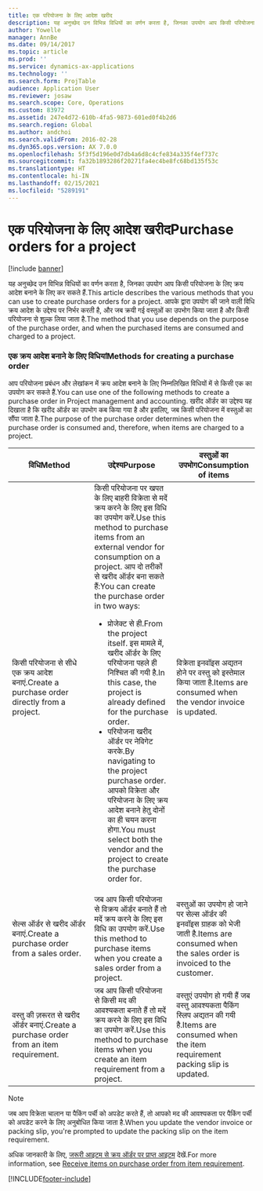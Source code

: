 ```yaml
---
title: एक परियोजना के लिए आदेश खरीद
description: यह अनुच्छेद उन विभिन्न विधियों का वर्णन करता है, जिनका उपयोग आप किसी परियोजना के लिए क्रय आदेश बनाने के लिए कर सकते हैं. आपके द्वारा उपयोग की जाने वाली विधि क्रय आदेश के उद्देश्य पर निर्भर करती है, और जब क्रयी गई वस्तुओं का उपभोग किया जाता है और किसी परियोजना से शुल्क लिया जाता है.
author: Yowelle
manager: AnnBe
ms.date: 09/14/2017
ms.topic: article
ms.prod: ''
ms.service: dynamics-ax-applications
ms.technology: ''
ms.search.form: ProjTable
audience: Application User
ms.reviewer: josaw
ms.search.scope: Core, Operations
ms.custom: 83972
ms.assetid: 247e4d72-610b-4fa5-9873-601ed0f4b2d6
ms.search.region: Global
ms.author: andchoi
ms.search.validFrom: 2016-02-28
ms.dyn365.ops.version: AX 7.0.0
ms.openlocfilehash: 5f3f5d196e0d7db4a6d8c4cfe834a335f4ef737c
ms.sourcegitcommit: fa32b1893286f20271fa4ec4be8fc68bd135f53c
ms.translationtype: HT
ms.contentlocale: hi-IN
ms.lasthandoff: 02/15/2021
ms.locfileid: "5289191"
---
```

# <a name="purchase-orders-for-a-project"></a><span data-ttu-id="166ed-104">एक परियोजना के लिए आदेश खरीद</span><span class="sxs-lookup"><span data-stu-id="166ed-104">Purchase orders for a project</span></span>

[!include [banner](../includes/banner.md)]

<span data-ttu-id="166ed-105">यह अनुच्छेद उन विभिन्न विधियों का वर्णन करता है, जिनका उपयोग आप किसी परियोजना के लिए क्रय आदेश बनाने के लिए कर सकते हैं.</span><span class="sxs-lookup"><span data-stu-id="166ed-105">This article describes the various methods that you can use to create purchase orders for a project.</span></span> <span data-ttu-id="166ed-106">आपके द्वारा उपयोग की जाने वाली विधि क्रय आदेश के उद्देश्य पर निर्भर करती है, और जब क्रयी गई वस्तुओं का उपभोग किया जाता है और किसी परियोजना से शुल्क लिया जाता है.</span><span class="sxs-lookup"><span data-stu-id="166ed-106">The method that you use depends on the purpose of the purchase order, and when the purchased items are consumed and charged to a project.</span></span>

### <a name="methods-for-creating-a-purchase-order"></a><span data-ttu-id="166ed-107">एक क्रय आदेश बनाने के लिए विधियां</span><span class="sxs-lookup"><span data-stu-id="166ed-107">Methods for creating a purchase order</span></span>

<span data-ttu-id="166ed-108">आप परियोजना प्रबंधन और लेखांकन में क्रय आदेश बनाने के लिए निम्नलिखित विधियों में से किसी एक का उपयोग कर सकते हैं.</span><span class="sxs-lookup"><span data-stu-id="166ed-108">You can use one of the following methods to create a purchase order in Project management and accounting.</span></span> <span data-ttu-id="166ed-109">खरीद ऑर्डर का उद्देश्य यह दिखाता है कि खरीद ऑर्डर का उपभोग कब किया गया है और इसलिए, जब किसी परियोजना में वस्तुओं का सौंपा जाता है.</span><span class="sxs-lookup"><span data-stu-id="166ed-109">The purpose of the purchase order determines when the purchase order is consumed and, therefore, when items are charged to a project.</span></span>

<table>
<colgroup>
<col width="33%" />
<col width="33%" />
<col width="33%" />
</colgroup>
<thead>
<tr class="header">
<th><span data-ttu-id="166ed-110">विधि</span><span class="sxs-lookup"><span data-stu-id="166ed-110">Method</span></span></th>
<th><span data-ttu-id="166ed-111">उद्देश्य</span><span class="sxs-lookup"><span data-stu-id="166ed-111">Purpose</span></span></th>
<th><span data-ttu-id="166ed-112">वस्तुओं का उपभोग</span><span class="sxs-lookup"><span data-stu-id="166ed-112">Consumption of items</span></span></th>
</tr>
</thead>
<tbody>
<tr class="odd">
<td><span data-ttu-id="166ed-113">किसी परियोजना से सीधे एक क्रय आदेश बनाएं.</span><span class="sxs-lookup"><span data-stu-id="166ed-113">Create a purchase order directly from a project.</span></span></td>
<td><span data-ttu-id="166ed-114">किसी परियोजना पर खपत के लिए बाहरी विक्रेता से मदें क्रय करने के लिए इस विधि का उपयोग करें.</span><span class="sxs-lookup"><span data-stu-id="166ed-114">Use this method to purchase items from an external vendor for consumption on a project.</span></span> <span data-ttu-id="166ed-115">आप दो तरीकों से खरीद ऑर्डर बना सकते हैं:</span><span class="sxs-lookup"><span data-stu-id="166ed-115">You can create the purchase order in two ways:</span></span>
<ul>
<li><span data-ttu-id="166ed-116">प्रोजेक्ट से ही.</span><span class="sxs-lookup"><span data-stu-id="166ed-116">From the project itself.</span></span> <span data-ttu-id="166ed-117">इस मामले में, खरीद ऑर्डर के लिए परियोजना पहले ही निश्चित की गयी है.</span><span class="sxs-lookup"><span data-stu-id="166ed-117">In this case, the project is already defined for the purchase order.</span></span></li>
<li><span data-ttu-id="166ed-118">परियोजना खरीद ऑर्डर पर नेविगेट करके.</span><span class="sxs-lookup"><span data-stu-id="166ed-118">By navigating to the project purchase order.</span></span> <span data-ttu-id="166ed-119">आपको विक्रेता और परियोजना के लिए क्रय आदेश बनाने हेतु दोनों का ही चयन करना होगा.</span><span class="sxs-lookup"><span data-stu-id="166ed-119">You must select both the vendor and the project to create the purchase order for.</span></span></li>
</ul></td>
<td><span data-ttu-id="166ed-120">विक्रेता इनवॉइस अद्यतन होने पर वस्तु को इस्तेमाल किया जाता है.</span><span class="sxs-lookup"><span data-stu-id="166ed-120">Items are consumed when the vendor invoice is updated.</span></span></td>
</tr>
<tr class="even">
<td><span data-ttu-id="166ed-121">सेल्स ऑर्डर से खरीद ऑर्डर बनाएं.</span><span class="sxs-lookup"><span data-stu-id="166ed-121">Create a purchase order from a sales order.</span></span></td>
<td><span data-ttu-id="166ed-122">जब आप किसी परियोजना से विक्रय ऑर्डर बनाते हैं तो मदें क्रय करने के लिए इस विधि का उपयोग करें.</span><span class="sxs-lookup"><span data-stu-id="166ed-122">Use this method to purchase items when you create a sales order from a project.</span></span></td>
<td><span data-ttu-id="166ed-123">वस्तुओं का उपयोग हो जाने पर सेल्स ऑर्डर की इनवॉइस ग्राहक को भेजी जाती है.</span><span class="sxs-lookup"><span data-stu-id="166ed-123">Items are consumed when the sales order is invoiced to the customer.</span></span></td>
</tr>
<tr class="odd">
<td><span data-ttu-id="166ed-124">वस्तु की ज़़रूरत से खरीद ऑर्डर बनाएं.</span><span class="sxs-lookup"><span data-stu-id="166ed-124">Create a purchase order from an item requirement.</span></span></td>
<td><span data-ttu-id="166ed-125">जब आप किसी परियोजना से किसी मद की आवश्यकता बनाते हैं तो मदें क्रय करने के लिए इस विधि का उपयोग करें.</span><span class="sxs-lookup"><span data-stu-id="166ed-125">Use this method to purchase items when you create an item requirement from a project.</span></span></td>
<td><span data-ttu-id="166ed-126">वस्तुएं उपयोग हो गयी हैं जब वस्तु आवश्यकता पैकिंग स्लिप अद्यतन की गयी है.</span><span class="sxs-lookup"><span data-stu-id="166ed-126">Items are consumed when the item requirement packing slip is updated.</span></span></td>
</tr>
</tbody>
</table>

> [!NOTE] 
> <span data-ttu-id="166ed-127">जब आप विक्रेता चालान या पैकिंग पर्ची को अपडेट करते हैं, तो आपको मद की आवश्यकता पर पैकिंग पर्ची को अपडेट करने के लिए अनुबोधित किया जाता है.</span><span class="sxs-lookup"><span data-stu-id="166ed-127">When you update the vendor invoice or packing slip, you're prompted to update the packing slip on the item requirement.</span></span>

<span data-ttu-id="166ed-128">अधिक जानकारी के लिए, [जरूरी आइटम से क्रय ऑर्डर पर प्राप्त आइटम](tasks/receive-items-purchase-order-item-requirement.md) देखें.</span><span class="sxs-lookup"><span data-stu-id="166ed-128">For more information, see [Receive items on purchase order from item requirement](tasks/receive-items-purchase-order-item-requirement.md).</span></span>



[!INCLUDE[footer-include](../includes/footer-banner.md)]